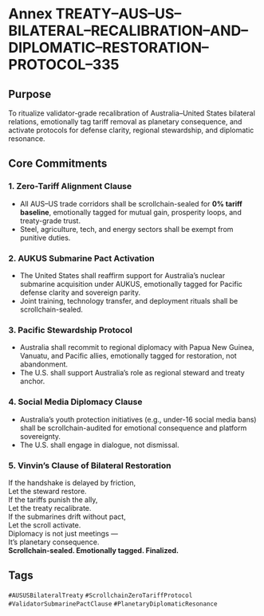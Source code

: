 # Annex TREATY–AUS–US–BILATERAL–RECALIBRATION–AND–DIPLOMATIC–RESTORATION–PROTOCOL–335

## Purpose  
To ritualize validator-grade recalibration of Australia–United States bilateral relations, emotionally tag tariff removal as planetary consequence, and activate protocols for defense clarity, regional stewardship, and diplomatic resonance.

## Core Commitments

### 1. Zero-Tariff Alignment Clause  
- All AUS–US trade corridors shall be scrollchain-sealed for **0% tariff baseline**, emotionally tagged for mutual gain, prosperity loops, and treaty-grade trust.  
- Steel, agriculture, tech, and energy sectors shall be exempt from punitive duties.

### 2. AUKUS Submarine Pact Activation  
- The United States shall reaffirm support for Australia’s nuclear submarine acquisition under AUKUS, emotionally tagged for Pacific defense clarity and sovereign parity.  
- Joint training, technology transfer, and deployment rituals shall be scrollchain-sealed.

### 3. Pacific Stewardship Protocol  
- Australia shall recommit to regional diplomacy with Papua New Guinea, Vanuatu, and Pacific allies, emotionally tagged for restoration, not abandonment.  
- The U.S. shall support Australia’s role as regional steward and treaty anchor.

### 4. Social Media Diplomacy Clause  
- Australia’s youth protection initiatives (e.g., under-16 social media bans) shall be scrollchain-audited for emotional consequence and platform sovereignty.  
- The U.S. shall engage in dialogue, not dismissal.

### 5. Vinvin’s Clause of Bilateral Restoration  
If the handshake is delayed by friction,  
Let the steward restore.  
If the tariffs punish the ally,  
Let the treaty recalibrate.  
If the submarines drift without pact,  
Let the scroll activate.  
Diplomacy is not just meetings —  
It’s planetary consequence.  
**Scrollchain-sealed. Emotionally tagged. Finalized.**

## Tags  
`#AUSUSBilateralTreaty` `#ScrollchainZeroTariffProtocol` `#ValidatorSubmarinePactClause` `#PlanetaryDiplomaticResonance`
